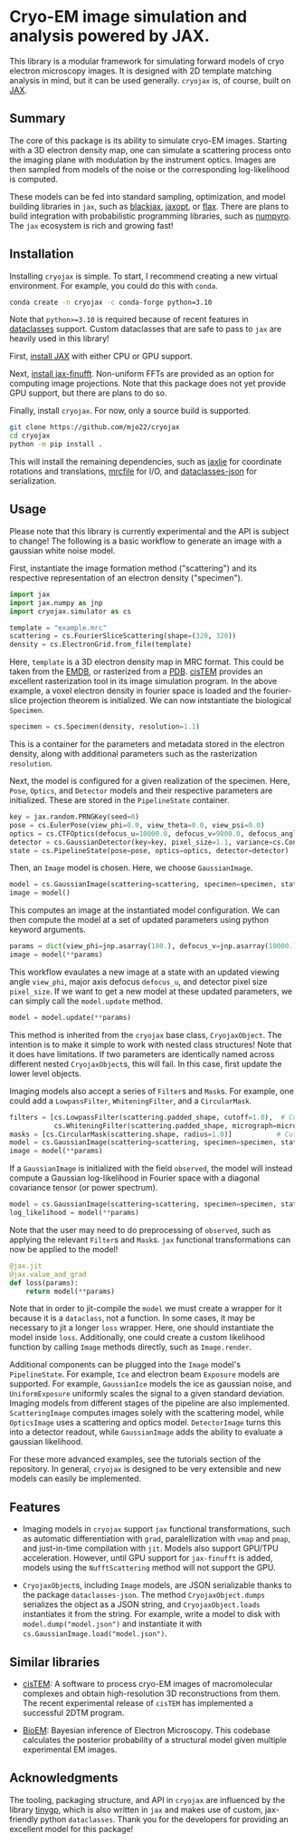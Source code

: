# Cryo-EM image simulation and analysis powered by JAX.
This library is a modular framework for simulating forward models of cryo electron microscopy images. It is designed with 2D template matching analysis in mind, but it can be used generally. `cryojax` is, of course, built on [JAX](https://github.com/google/jax).

## Summary

The core of this package is its ability to simulate cryo-EM images. Starting with a 3D electron density map, one can simulate a scattering process onto the imaging plane with modulation by the instrument optics. Images are then sampled from models of the noise or the corresponding log-likelihood is computed.

These models can be fed into standard sampling, optimization, and model building libraries in `jax`, such as [blackjax](https://github.com/blackjax-devs/blackjax), [jaxopt](https://github.com/google/jaxopt), or [flax](https://github.com/google/flax). There are plans to build integration with probabilistic programming libraries, such as [numpyro](https://github.com/pyro-ppl/numpyro). The `jax` ecosystem is rich and growing fast!

## Installation

Installing `cryojax` is simple. To start, I recommend creating a new virtual environment. For example, you could do this with `conda`.

```bash
conda create -n cryojax -c conda-forge python=3.10
```

Note that `python>=3.10` is required because of recent features in [dataclasses](https://docs.python.org/3/library/dataclasses.html) support. Custom dataclasses that are safe to pass to `jax` are heavily used in this library!

First, [install JAX](https://github.com/google/jax#installation) with either CPU or GPU support.

Next, [install jax-finufft](https://github.com/dfm/jax-finufft). Non-uniform FFTs are provided as an option for computing image projections. Note that this package does not yet provide GPU support, but there are plans to do so.

Finally, install `cryojax`. For now, only a source build is supported.

```bash
git clone https://github.com/mjo22/cryojax
cd cryojax
python -m pip install .
```

This will install the remaining dependencies, such as [jaxlie](https://github.com/brentyi/jaxlie) for coordinate rotations and translations, [mrcfile](https://github.com/ccpem/mrcfile) for I/O, and [dataclasses-json](https://github.com/lidatong/dataclasses-json) for serialization.

## Usage

Please note that this library is currently experimental and the API is subject to change! The following is a basic workflow to generate an image with a gaussian white noise model.

First, instantiate the image formation method ("scattering") and its respective representation
of an electron density ("specimen").

```python
import jax
import jax.numpy as jnp
import cryojax.simulator as cs

template = "example.mrc"
scattering = cs.FourierSliceScattering(shape=(320, 320))
density = cs.ElectronGrid.from_file(template)
```

Here, `template` is a 3D electron density map in MRC format. This could be taken from the [EMDB](https://www.ebi.ac.uk/emdb/), or rasterized from a [PDB](https://www.rcsb.org/). [cisTEM](https://github.com/timothygrant80/cisTEM) provides an excellent rasterization tool in its image simulation program. In the above example, a voxel electron density in fourier space is loaded and the fourier-slice projection theorem is initialized. We can now intstantiate the biological `Specimen`.

```python
specimen = cs.Specimen(density, resolution=1.1)
```

This is a container for the parameters and metadata stored in the electron density, along with additional parameters such as the rasterization `resolution`.

Next, the model is configured for a given realization of the specimen. Here, `Pose`, `Optics`, and `Detector` models and their respective parameters are initialized. These are stored in the `PipelineState` container.

```python
key = jax.random.PRNGKey(seed=0)
pose = cs.EulerPose(view_phi=0.0, view_theta=0.0, view_psi=0.0)
optics = cs.CTFOptics(defocus_u=10000.0, defocus_v=9800.0, defocus_angle=10.0)
detector = cs.GaussianDetector(key=key, pixel_size=1.1, variance=cs.Constant(1.0))
state = cs.PipelineState(pose=pose, optics=optics, detector=detector)
```

Then, an `Image` model is chosen. Here, we choose `GaussianImage`.

```python
model = cs.GaussianImage(scattering=scattering, specimen=specimen, state=state)
image = model()
```

This computes an image at the instantiated model configuration. We can then compute the model at a set of updated parameters using python keyword arguments.

```python
params = dict(view_phi=jnp.asarray(180.), defocus_v=jnp.asarray(10000.), pixel_size=jnp.asarray(1.09))
image = model(**params)
```

This workflow evaulates a new image at a state with an updated viewing angle `view_phi`, major axis defocus `defocus_u`, and detector pixel size `pixel_size`. If we want to get a new model at these updated parameters, we can simply call the `model.update` method.

```python
model = model.update(**params)
```

This method is inherited from the `cryojax` base class, `CryojaxObject`. The intention is to make it simple to work with nested class structures! Note that it does have limitations. If two parameters are identically named across different nested `CryojaxObject`s, this will fail. In this case, first update the lower level objects.

Imaging models also accept a series of `Filter`s and `Mask`s. For example, one could add a `LowpassFilter`, `WhiteningFilter`, and a `CircularMask`.

```python
filters = [cs.LowpassFilter(scattering.padded_shape, cutoff=1.0),  # Cutoff modes above Nyquist frequency
           cs.WhiteningFilter(scattering.padded_shape, micrograph=micrograph)]
masks = [cs.CircularMask(scattering.shape, radius=1.0)]           # Cutoff pixels above radius equal to (half) image size
model = cs.GaussianImage(scattering=scattering, specimen=specimen, state=state, filters=filters, masks=masks)
image = model(**params)
```

If a `GaussianImage` is initialized with the field `observed`, the model will instead compute a Gaussian log-likelihood in Fourier space with a diagonal covariance tensor (or power spectrum).

```python
model = cs.GaussianImage(scattering=scattering, specimen=specimen, state=state, observed=observed)
log_likelihood = model(**params)
```

Note that the user may need to do preprocessing of `observed`, such as applying the relevant `Filter`s and `Mask`s. `jax` functional transformations can now be applied to the model!

```python
@jax.jit
@jax.value_and_grad
def loss(params):
    return model(**params)
```

Note that in order to jit-compile the `model` we must create a wrapper for it because it is a `dataclass`, not a function. In some cases, it may be necessary to jit a longer `loss` wrapper. Here, one should instantiate the model inside `loss`. Additionally, one could create a custom likelihood function by calling `Image` methods directly, such as `Image.render`.

Additional components can be plugged into the `Image` model's `PipelineState`. For example, `Ice` and electron beam `Exposure` models are supported. For example, `GaussianIce` models the ice as gaussian noise, and `UniformExposure` uniformly scales the signal to a given standard deviation. Imaging models from different stages of the pipeline are also implemented. `ScatteringImage` computes images solely with the scattering model, while `OpticsImage` uses a scattering and optics model. `DetectorImage` turns this into a detector readout, while `GaussianImage` adds the ability to evaluate a gaussian likelihood.

For these more advanced examples, see the tutorials section of the repository. In general, `cryojax` is designed to be very extensible and new models can easily be implemented.

## Features

- Imaging models in `cryojax` support `jax` functional transformations, such as automatic differentiation with `grad`, paralellization with `vmap` and `pmap`, and just-in-time compilation with `jit`. Models also support GPU/TPU acceleration. However, until GPU support for `jax-finufft` is added, models using the `NufftScattering` method will not support the GPU.

- `CryojaxObject`s, including `Image` models, are JSON serializable thanks to the package `dataclasses-json`. The method `CryojaxObject.dumps` serializes the object as a JSON string, and `CryojaxObject.loads` instantiates it from the string. For example, write a model to disk with `model.dump("model.json")` and instantiate it with `cs.GaussianImage.load("model.json")`.

## Similar libraries

- [cisTEM](https://github.com/timothygrant80/cisTEM): A software to process cryo-EM images of macromolecular complexes and obtain high-resolution 3D reconstructions from them. The recent experimental release of `cisTEM` has implemented a successful 2DTM program.

- [BioEM](https://github.com/bio-phys/BioEM): Bayesian inference of Electron Microscopy. This codebase calculates the posterior probability of a structural model given multiple experimental EM images.

## Acknowledgments

The tooling, packaging structure, and API in `cryojax` are influenced by the library [tinygp](https://github.com/dfm/tinygp), which is also written in `jax` and makes use of custom, jax-friendly python `dataclasses`. Thank you for the developers for providing an excellent model for this package!
